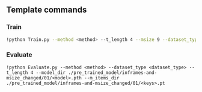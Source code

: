 ## Template commands

### Train

```bash
!python Train.py --method <method> --t_length 4 --msize 9 --dataset_type <dataset_type>

```

### Evaluate

```
!python Evaluate.py --method <method> --dataset_type <dataset_type> --t_length 4 --model_dir ./pre_trained_model/inframes-and-msize_changed/01/<model>.pth --m_items_dir ./pre_trained_model/inframes-and-msize_changed/01/<keys>.pt
```
